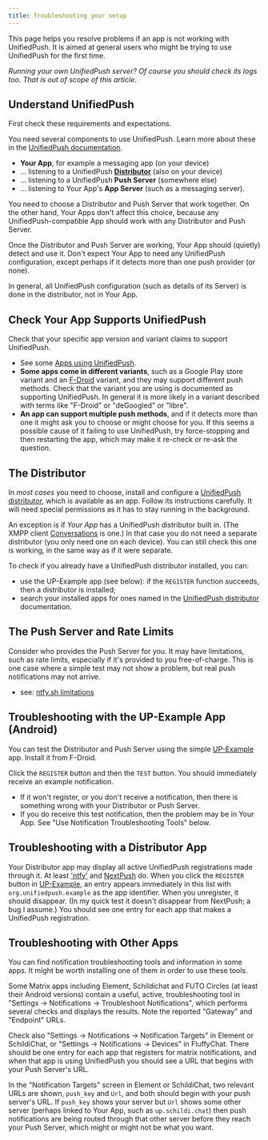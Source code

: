 ```yaml
---
title: Troubleshooting your setup
---
```


This page helps you resolve problems if an app is not working with UnifiedPush. It is aimed at general users who might be trying to use UnifiedPush for the first time.

*Running your own UnifiedPush server? Of course you should check its logs too. That is out of scope of this article.*

## Understand UnifiedPush

First check these requirements and expectations.

You need several components to use UnifiedPush. Learn more about these in the [UnifiedPush documentation](/).

- **Your App**, for example a messaging app (on your device)
- ... listening to a UnifiedPush [**Distributor**](/users/distributors/) (also on your device)
- ... listening to a UnifiedPush **Push Server** (somewhere else)
- ... listening to Your App's **App Server** (such as a messaging server).

You need to choose a Distributor and Push Server that work together. On the other hand, Your Apps don't affect this choice, because any UnifiedPush-compatible App should work with any Distributor and Push Server.

Once the Distributor and Push Server are working, Your App should (quietly) detect and use it. Don't expect Your App to need any UnifiedPush configuration, except perhaps if it detects more than one push provider (or none).

In general, all UnifiedPush configuration (such as details of its Server) is done in the distributor, not in Your App.

## Check Your App Supports UnifiedPush

Check that your specific app version and variant claims to support UnifiedPush.

- See some [Apps using UnifiedPush](/users/apps/).
- **Some apps come in different variants**, such as a Google Play store variant and an [F-Droid](https://f-droid.org/) variant, and they may support different push methods. Check that the variant you are using is documented as supporting UnifiedPush. In general it is more likely in a variant described with terms like "F-Droid" or "deGoogled" or "libre".
- **An app can support multiple push methods**, and if it detects more than one it might ask you to choose or might choose for you. If this seems a possible cause of it failing to use UnifiedPush, try force-stopping and then restarting the app, which may make it re-check or re-ask the question.

## The Distributor

In *most cases* you need to choose, install and configure a [UnifiedPush distributor](/users/distributors/), which is available as an app. Follow its instructions carefully. It will need special permissions as it has to stay running in the background.

An exception is if *Your App* has a UnifiedPush distributor built in. (The XMPP client [Conversations](/users/distributors/conversations/) is one.) In that case you do not need a separate distributor (you only need one on each device). You  can still check this one is working, in the same way as if it were separate.

To check if you already have a UnifiedPush distributor installed, you can:

- use the UP-Example app (see below): if the `REGISTER` function succeeds, then a distributor is installed;
- search your installed apps for ones named in the [UnifiedPush distributor](/users/distributors/) documentation.

## The Push Server and Rate Limits

Consider who provides the Push Server for you. It may have limitations, such as rate limits, especially if it's provided to you free-of-charge. This is one case where a simple test may not show a problem, but real push notifications may not arrive.

- see: [ntfy.sh limitations](https://docs.ntfy.sh/publish/#limitations)

## Troubleshooting with the UP-Example App (Android)

You can test the Distributor and Push Server using the simple [UP-Example](https://f-droid.org/en/packages/org.unifiedpush.example/) app. Install it from F-Droid.

Click the `REGISTER` button and then the `TEST` button. You should immediately receive an example notification.

- If it won't register, or you don't receive a notification, then there is something wrong with your Distributor or Push Server.
- If you do receive this test notification, then the problem may be in Your App. See "Use Notification Troubleshooting Tools" below.

## Troubleshooting with a Distributor App

Your Distributor app may display all active UnifiedPush registrations made through it. At least ['ntfy'](/users/distributors/ntfy/ "ntfy as a U-P distributor") and [NextPush](/users/distributors/nextpush/) do. When you click the `REGISTER` button in [UP-Example](https://f-droid.org/en/packages/org.unifiedpush.example/), an entry appears immediately in this list with `org.unifiedpush.example` as the app identifier. When you unregister, it should disappear. (In my quick test it doesn't disappear from NextPush; a bug I assume.) You should see one entry for each app that makes a UnifiedPush registration.

## Troubleshooting with Other Apps

You can find notification troubleshooting tools and information in some apps. It might be worth installing one of them in order to use these tools.

Some Matrix apps including Element, Schildichat and FUTO Circles (at least their Android versions) contain a useful, active, troubleshooting tool in "Settings -> Notifications -> Troubleshoot Notifications", which performs several checks and displays the results. Note the reported "Gateway" and "Endpoint" URLs.

Check also "Settings -> Notifications -> Notification Targets" in Element or SchildiChat, or "Settings -> Notifications -> Devices" in FluffyChat. There should be one entry for each app that registers for matrix notifications, and when that app is using UnifiedPush you should see a URL that begins with your Push Server's URL.

In the "Notification Targets" screen in Element or SchildiChat, two relevant URLs are shown, `push_key` and `Url`, and both should begin with your push server's URL. If `push_key` shows your server but `Url` shows some other server (perhaps linked to Your App, such as `up.schildi.chat`) then push notifications are being routed through that other server before they reach your Push Server, which might or might not be what you want.
